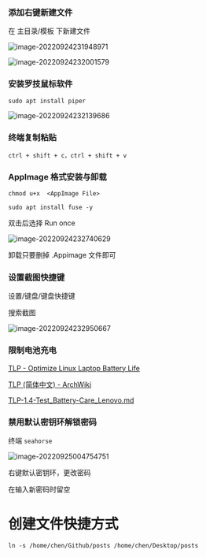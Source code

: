 ### 添加右键新建文件

在 主目录/模板 下新建文件

![image-20220924231948971](https://picgo-1303840613.cos.ap-shanghai.myqcloud.com/image-20220924231948971.png)

![image-20220924232001579](https://picgo-1303840613.cos.ap-shanghai.myqcloud.com/image-20220924232001579.png)

### 安装罗技鼠标软件

`sudo apt install piper`

![image-20220924232139686](https://picgo-1303840613.cos.ap-shanghai.myqcloud.com/image-20220924232139686.png)

### 终端复制粘贴

`ctrl + shift + c，ctrl + shift + v`

### AppImage 格式安装与卸载

`chmod u+x  <AppImage File>`

`sudo apt install fuse -y`

双击后选择 Run once

![image-20220924232740629](https://picgo-1303840613.cos.ap-shanghai.myqcloud.com/image-20220924232740629.png)

卸载只要删掉 .Appimage 文件即可

### 设置截图快捷键

设置/键盘/键盘快捷键

搜索截图

![image-20220924232950667](https://picgo-1303840613.cos.ap-shanghai.myqcloud.com/image-20220924232950667.png)

### 限制电池充电

[TLP - Optimize Linux Laptop Battery Life](https://linrunner.de/tlp/index.html)

[TLP (简体中文) - ArchWiki](https://wiki.archlinux.org/title/TLP_(简体中文))

[TLP-1.4-Test_Battery-Care_Lenovo.md](https://gist.github.com/linrunner/4a6876648765fac5e141f15d0582a945)

### 禁用默认密钥环解锁密码

终端 `seahorse`

![image-20220925004754751](https://picgo-1303840613.cos.ap-shanghai.myqcloud.com/image-20220925004754751.png)

右键默认密钥环，更改密码

在输入新密码时留空

# 创建文件快捷方式

`ln -s /home/chen/Github/posts /home/chen/Desktop/posts`